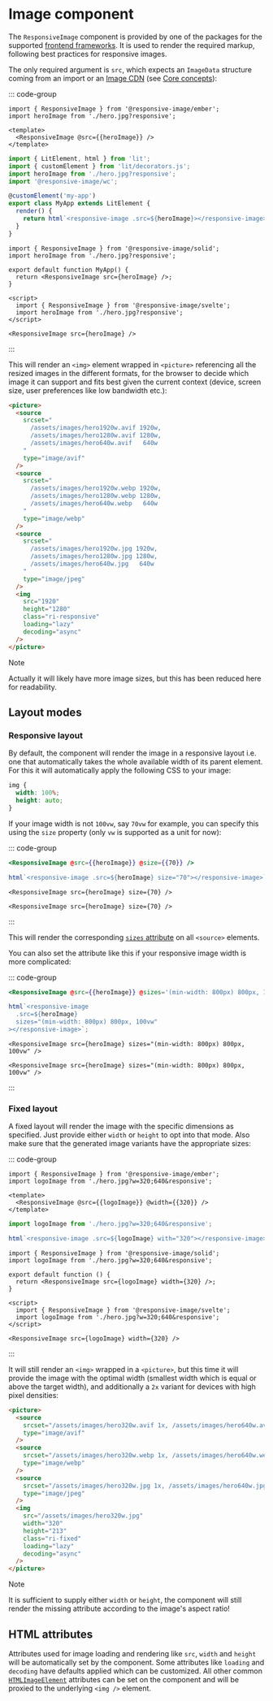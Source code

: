 # Image component

The `ResponsiveImage` component is provided by one of the packages for the supported [frontend frameworks](../frameworks/index.md). It is used to render the required markup, following best practices for responsive images.

The only required argument is `src`, which expects an `ImageData` structure coming from an import or an [Image CDN](../cdn/index.md) (see [Core concepts](./concepts.md#image-source)):

::: code-group

```gjs [Ember]
import { ResponsiveImage } from '@responsive-image/ember';
import heroImage from './hero.jpg?responsive';

<template>
  <ResponsiveImage @src={{heroImage}} />
</template>
```

```ts [Lit]
import { LitElement, html } from 'lit';
import { customElement } from 'lit/decorators.js';
import heroImage from './hero.jpg?responsive';
import '@responsive-image/wc';

@customElement('my-app')
export class MyApp extends LitElement {
  render() {
    return html`<responsive-image .src=${heroImage}></responsive-image>`;
  }
}
```

```tsx [Solid]
import { ResponsiveImage } from '@responsive-image/solid';
import heroImage from './hero.jpg?responsive';

export default function MyApp() {
  return <ResponsiveImage src={heroImage} />;
}
```

```svelte [Svelte]
<script>
  import { ResponsiveImage } from '@responsive-image/svelte';
  import heroImage from './hero.jpg?responsive';
</script>

<ResponsiveImage src={heroImage} />
```

:::

This will render an `<img>` element wrapped in `<picture>` referencing all the resized images in the different formats, for the browser to decide which image it can support and fits best given the current context (device, screen size, user preferences like low bandwidth etc.):

```html
<picture>
  <source
    srcset="
      /assets/images/hero1920w.avif 1920w,
      /assets/images/hero1280w.avif 1280w,
      /assets/images/hero640w.avif   640w
    "
    type="image/avif"
  />
  <source
    srcset="
      /assets/images/hero1920w.webp 1920w,
      /assets/images/hero1280w.webp 1280w,
      /assets/images/hero640w.webp   640w
    "
    type="image/webp"
  />
  <source
    srcset="
      /assets/images/hero1920w.jpg 1920w,
      /assets/images/hero1280w.jpg 1280w,
      /assets/images/hero640w.jpg   640w
    "
    type="image/jpeg"
  />
  <img
    src="1920"
    height="1280"
    class="ri-responsive"
    loading="lazy"
    decoding="async"
  />
</picture>
```

> [!NOTE]
> Actually it will likely have more image sizes, but this has been reduced here for readability.

## Layout modes

### Responsive layout

By default, the component will render the image in a responsive layout i.e. one that automatically takes the whole available width of its parent element.
For this it will automatically apply the following CSS to your image:

```css
img {
  width: 100%;
  height: auto;
}
```

If your image width is not `100vw`, say `70vw` for example, you can specify this using the `size` property (only `vw` is supported as a unit for now):

::: code-group

```hbs [Ember]
<ResponsiveImage @src={{heroImage}} @size={{70}} />
```

```ts [Lit]
html`<responsive-image .src=${heroImage} size="70"></responsive-image>`;
```

```tsx [Solid]
<ResponsiveImage src={heroImage} size={70} />
```

```svelte [Svelte]
<ResponsiveImage src={heroImage} size={70} />
```

:::

This will render the corresponding [`sizes` attribute](https://developer.mozilla.org/en-US/docs/Web/HTML/Element/source#attr-sizes) on all `<source>` elements.

You can also set the attribute like this if your responsive image width is more complicated:

::: code-group

```hbs [Ember]
<ResponsiveImage @src={{heroImage}} @sizes='(min-width: 800px) 800px, 100vw' />
```

```ts [Lit]
html`<responsive-image
  .src=${heroImage}
  sizes="(min-width: 800px) 800px, 100vw"
></responsive-image>`;
```

```tsx [Solid]
<ResponsiveImage src={heroImage} sizes="(min-width: 800px) 800px, 100vw" />
```

```svelte [Svelte]
<ResponsiveImage src={heroImage} sizes="(min-width: 800px) 800px, 100vw" />
```

:::

### Fixed layout

A fixed layout will render the image with the specific dimensions as specified. Just provide either `width` or `height` to opt into that mode. Also make sure that the generated image variants have the appropriate sizes:

::: code-group

```gjs [Ember]
import { ResponsiveImage } from '@responsive-image/ember';
import logoImage from './hero.jpg?w=320;640&responsive';

<template>
  <ResponsiveImage @src={{logoImage}} @width={{320}} />
</template>
```

```ts [Lit]
import logoImage from './hero.jpg?w=320;640&responsive';

html`<responsive-image .src=${logoImage} with="320"></responsive-image>`;
```

```tsx [Solid]
import { ResponsiveImage } from '@responsive-image/solid';
import logoImage from './hero.jpg?w=320;640&responsive';

export default function () {
  return <ResponsiveImage src={logoImage} width={320} />;
}
```

```svelte [Svelte]
<script>
  import { ResponsiveImage } from '@responsive-image/svelte';
  import logoImage from './hero.jpg?w=320;640&responsive';
</script>

<ResponsiveImage src={logoImage} width={320} />
```

:::

It will still render an `<img>` wrapped in a `<picture>`, but this time it will provide the image with the optimal width (smallest width which is equal or above the target width),
and additionally a `2x` variant for devices with high pixel densities:

```html
<picture>
  <source
    srcset="/assets/images/hero320w.avif 1x, /assets/images/hero640w.avif 2x"
    type="image/avif"
  />
  <source
    srcset="/assets/images/hero320w.webp 1x, /assets/images/hero640w.webp 2x"
    type="image/webp"
  />
  <source
    srcset="/assets/images/hero320w.jpg 1x, /assets/images/hero640w.jpg 2x"
    type="image/jpeg"
  />
  <img
    src="/assets/images/hero320w.jpg"
    width="320"
    height="213"
    class="ri-fixed"
    loading="lazy"
    decoding="async"
  />
</picture>
```

> [!NOTE]
> It is sufficient to supply either `width` or `height`, the component will still render the missing attribute according to the image's aspect ratio!

## HTML attributes

Attributes used for image loading and rendering like `src`, `width` and `height` will be automatically set by the component. Some attributes like `loading` and `decoding` have defaults applied which can be customized. All other common [`HTMLImageElement`](https://developer.mozilla.org/en-US/docs/Web/API/HTMLImageElement) attributes can be set on the component and will be proxied to the underlying `<img />` element.
